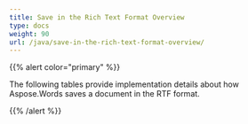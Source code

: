 ```yaml
---
title: Save in the Rich Text Format Overview
type: docs
weight: 90
url: /java/save-in-the-rich-text-format-overview/
---
```


{{% alert color="primary" %}} 

The following tables provide implementation details about how Aspose.Words saves a document in the RTF format.

{{% /alert %}}
